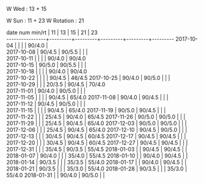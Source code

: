 W Wed      : 13 + 15

W Sun      : 11 + 23
W Rotation :      21

date num min/rt |    11   |    13   |    15   |    21   |    23     
----------------+---------+---------+---------+---------+---------
2017-10-04      |         |         |         |  90/4.0 |                 
2017-10-08      |  90/4.5 |  90/5.5 |         |         |                
2017-10-11      |         |         |         |  90/4.0 |  90/4.0      
2017-10-15      |  90/5.0 |  90/5.5 |         |         |                
2017-10-18      |         |         |         |  90/4.0 |  90/4.0         
2017-10-22      |         |         |         |  90/4.5 |  46/4.5
2017-10-25      |  90/4.0 |  90/5.0 |         |         |                 
2017-10-29      |         |         |  20/3.5 |  90/4.5 |  70/4.0         
2017-11-01      |  90/4.0 |  90/5.0 |         |         |                 
2017-11-05      |         |         |         |  90/4.5 |  65/4.0
2017-11-08      |  90/4.0 |  90/4.5 |         |         |                 
2017-11-12      |  90/4.5 |  90/5.0 |         |         |               
2017-11-15      |         |         |         |  90/4.5 |  65/4.0
2017-11-19      |  90/5.0 |  90/4.5 |         |         |        
2017-11-22      |         |         |  25/4.5 |  90/4.0 |  65/4.5
2017-11-26      |  90/5.0 |  90/5.0 |         |         |        
2017-11-29      |         |         |  25/4.5 |  90/4.5 |  65/4.0
2017-12-03      |  90/5.0 |  90/5.0 |         |         |        
2017-12-06      |         |         |  25/4.5 |  90/4.5 |  65/4.0
2017-12-10      |  90/4.5 |  90/5.0 |         |         |        
2017-12-13      |         |         |  30/4.5 |  90/4.5 |  60/4.5
2017-12-17      |  90/4.5 |  90/4.5 |         |         |        
2017-12-20      |         |         |  30/4.5 |  90/4.5 |  60/4.5
2017-12-27      |  90/4.5 |  90/4.5 |         |         |        
2017-12-31      |         |         |  35/4.5 |  90/3.5 |  55/4.5
2018-01-03      |         |  90/4.5 |  90/4.5 |         |        
2018-01-07      |  90/4.0 |         |         |  35/4.0 |  55/4.5
2018-01-10      |         |  90/4.0 |  90/4.5 |         |        
2018-01-14      |  90/3.5 |         |         |  35/3.5 |  55/4.0
2018-01-17      |         |  90/4.0 |  90/4.5 |         |        
2018-01-21      |  90/3.5 |         |         |  35/3.0 |  55/4.0
2018-01-28      |  90/3.5 |         |         |  35/3.0 |  55/4.0
2018-01-31      |         |  90/4.0 |  90/5.0 |         |        

